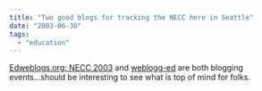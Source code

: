 ```yaml
---
title: "Two good blogs for tracking the NECC here in Seattle"
date: "2003-06-30"
tags: 
  - "education"
---
```


[Edweblogs.org: NECC 2003](http://necc.edweblogs.org/ "Edweblogs.org: NECC 2003") and [weblogg-ed](http://www.weblogg-ed.com/) are both blogging events...should be interesting to see what is top of mind for folks.
